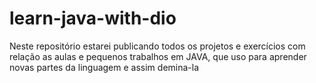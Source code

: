 # learn-java-with-dio
Neste repositório estarei publicando todos os projetos e exercícios com relação as aulas e pequenos trabalhos em JAVA, que uso para aprender novas partes da linguagem e assim demina-la
